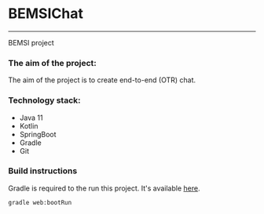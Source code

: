 # BEMSIChat
***
BEMSI project

### The aim of the project:
The aim of the project is to create end-to-end (OTR) chat.

### Technology stack:
- Java 11
- Kotlin
- SpringBoot
- Gradle
- Git

### Build instructions

Gradle is required to the run this project. It's available [here](https://gradle.org/install/).

```
gradle web:bootRun
```
